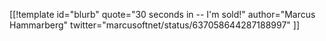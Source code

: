 [[!template id="blurb"
quote="30 seconds in -- I'm sold!"
author="Marcus Hammarberg"
twitter="marcusoftnet/status/637058644287188997"
]]

